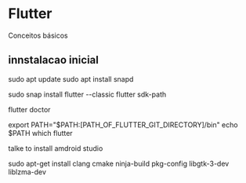 # Flutter
Conceitos básicos 

## innstalacao inicial 
sudo apt update
sudo apt install snapd

sudo snap install flutter --classic
flutter sdk-path

flutter doctor

export PATH="$PATH:[PATH_OF_FLUTTER_GIT_DIRECTORY]/bin"
echo $PATH
which flutter

talke to install amdroid studio 

sudo apt-get install clang cmake ninja-build pkg-config libgtk-3-dev liblzma-dev
